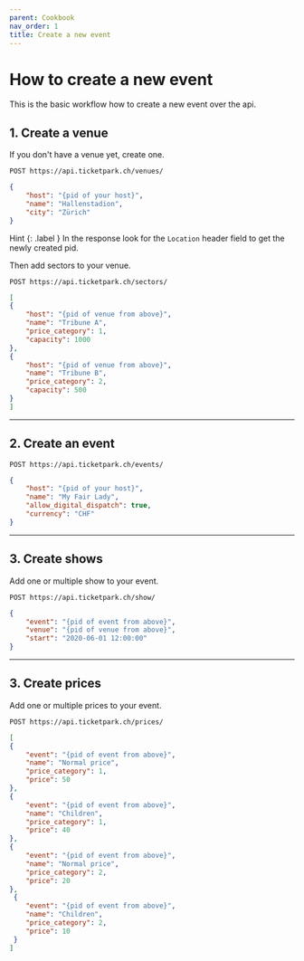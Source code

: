 ```yaml
---
parent: Cookbook
nav_order: 1
title: Create a new event
---
```

# How to create a new event

This is the basic workflow how to create a new event over the api.


## 1. Create a venue

If you don't have a venue yet, create one.

```
POST https://api.ticketpark.ch/venues/
```

```json
{
	"host": "{pid of your host}",
	"name": "Hallenstadion",
	"city": "Zürich"
}
```

Hint
{: .label }
In the response look for the `Location` header field to get the newly created pid.


Then add sectors to your venue.

```
POST https://api.ticketpark.ch/sectors/
```

```json
[
{
	"host": "{pid of venue from above}",
	"name": "Tribune A",
	"price_category": 1,
	"capacity": 1000
},
{
  	"host": "{pid of venue from above}",
  	"name": "Tribune B",
  	"price_category": 2,
  	"capacity": 500
}
]
```

---
## 2. Create an event


```
POST https://api.ticketpark.ch/events/
```

```json
{
	"host": "{pid of your host}",
	"name": "My Fair Lady",
	"allow_digital_dispatch": true,
	"currency": "CHF"
}
```


---
## 3. Create shows

Add one or multiple show to your event.


```
POST https://api.ticketpark.ch/show/
```

```json
{
	"event": "{pid of event from above}",
	"venue": "{pid of venue from above}",
	"start": "2020-06-01 12:00:00"
}
```


---
## 3. Create prices

Add one or multiple prices to your event.


```
POST https://api.ticketpark.ch/prices/
```

```json
[
{
	"event": "{pid of event from above}",
	"name": "Normal price",
	"price_category": 1,
	"price": 50
},
{
	"event": "{pid of event from above}",
	"name": "Children",
	"price_category": 1,
	"price": 40
},
{
  	"event": "{pid of event from above}",
	"name": "Normal price",
  	"price_category": 2,
  	"price": 20
},
 {
   	"event": "{pid of event from above}",
 	"name": "Children",
   	"price_category": 2,
   	"price": 10
 }
]
```